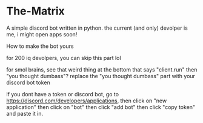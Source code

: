 # The-Matrix
A simple discord bot written in python. the current (and only) devolper is me, i might open apps soon!

How to make the bot yours

for 200 iq devolpers, you can skip this part lol

for smol brains, see that weird thing at the bottom that says "client.run" then "you thought dumbass"? replace the "you thought dumbass" part with your discord bot token

if you dont have a token or discord bot, go to https://discord.com/developers/applications, then click on "new application" then click on "bot" then click "add bot" then click "copy token" and paste it in.
